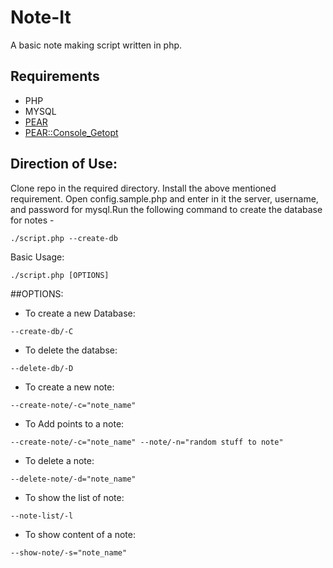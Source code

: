 # Note-It
A basic note making script written in php.

## Requirements
* PHP
* MYSQL
* [PEAR](https://www.sitepoint.com/getting-started-with-pear/)
* [PEAR::Console_Getopt](http://pear.php.net/package/Console_Getopt/redirected)

## Direction of Use:

Clone repo in the required directory. Install the above mentioned requirement. Open config.sample.php and enter in it the server, username, and password for mysql.Run the following command to create the database for notes -

`./script.php --create-db`

Basic Usage:

`./script.php [OPTIONS]`		


##OPTIONS:
*  To create a new Database:

`--create-db/-C`

* To delete the databse:

`--delete-db/-D`

* To create a new note:

`--create-note/-c="note_name"`

* To Add points to a note:

`--create-note/-c="note_name" --note/-n="random stuff to note"`

* To delete a note:

`--delete-note/-d="note_name"`
	
* To show the list of note:

`--note-list/-l`

* To show content of a note:

`--show-note/-s="note_name"`	

